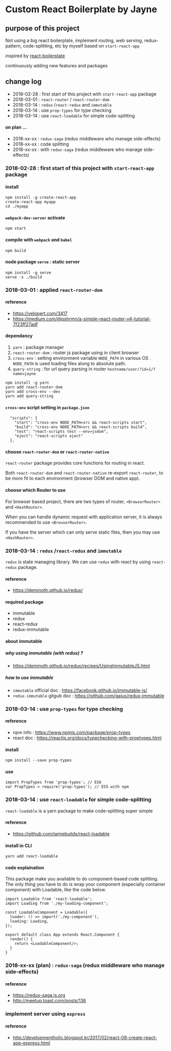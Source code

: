 # Custom React Boilerplate by Jayne 
## purpose of this project
Not using a big react boilerplate, implement routing, web serving, redux-pattern, code-splitting, etc by myself based on `start-react-app`

inspired by [react-boilerplate](https://github.com/react-boilerplate/react-boilerplate)

continuously adding new features and packages 
## change log

- 2018-02-28 : first start of this project with `start-react-app` package
- 2018-03-01 :  `react-router` / `react-router-dom`
- 2018-03-14 : `redux` /`react-redux`  and `immutable`
- 2018-03-14 : use `prop-types` for type checking  
- 2018-03-14 : use `react-loadable` for simple code-splitting


#### on plan ... 
- 2018-xx-xx :  `redux-saga` (redux middleware who manage side-effects)
- 2018-xx-xx : code splitting 
- 2018-xx-xx : with `redux-saga` (redux middleware who manage side-effects)

 
### 2018-02-28 : first start of this project with `start-react-app` package

#### install 
```$xslt
npm install -g create-react-app
create-react-app myapp 
cd ./myapp
```
#### `webpack-dev-server` activate
```$xslt
npm start
```
#### compile with `webpack` and `babel` 
```
npm build 
```
#### node package `serve` : static server
```$xslt
npm install -g serve
serve -s ./build
```

### 2018-03-01 : applied `react-router-dom`
#### reference
- https://velopert.com/3417
- https://medium.com/@pshrmn/a-simple-react-router-v4-tutorial-7f23ff27adf
#### dependancy
1. `yarn` : package manager
2. `react-router-dom` : router js package using in client browser
3. `cross-env` : setting environment variable `NODE_PATH` in various OS . `NODE_PATH` is used loading files along to absolute path.
4. `query-string` : for url query parsing in router `hostname/user/?id=1/?name=jayne`
```$xslt
npm install -g yarn
yarn add react-router-dom
yarn add cross-env --dev
yarn add query-string
``` 
#### `cross-env` script setting in `package.json`
```$xslt
  "scripts": {
    "start": "cross-env NODE_PATH=src && react-scripts start",
    "build": "cross-env NODE_PATH=src && react-scripts build",
    "test": "react-scripts test --env=jsdom",
    "eject": "react-scripts eject"
  },
```


#### choose `react-router-dom` or `react-router-native`
`react-router` package provides core functions for routing in react. 

Both `react-router-dom` and `react-router-native` re-export `react-router`, to be more fit to each environment (browser DOM and native app).

#### choose which Router to use
For browser based project, there are two types of router, `<BrowserRouter>` and `<HashRouter>`.

When you can handle dynamic request with application server, it is always recommended to use `<BrouserRouter>`.

If you have the server which can only serve static files, then you may use `<HashRouter>`.


### 2018-03-14  : `redux` /`react-redux`  and `immutable`  

`redux` is state managing library. We can use  `redux` with react by using `react-redux` package.

#### reference
- https://deminoth.github.io/redux/

#### required package
- immutable
- redux
- react-redux 
- redux-immutable
#### about immutable
##### why using immutable (with redux) ? 
- https://deminoth.github.io/redux/recipes/UsingImmutableJS.html

##### how to use immutable
- `immutable` official doc : https://facebook.github.io/immutable-js/ 
- `redux-immutable` gitgub doc : https://github.com/gajus/redux-immutable


### 2018-03-14 : use `prop-types` for type checking

#### reference
- npm info : https://www.npmjs.com/package/prop-types 
- react doc : https://reactjs.org/docs/typechecking-with-proptypes.html

#### install 
```angular2html
npm install --save prop-types 
```
#### use 
```angular2html
import PropTypes from 'prop-types'; // ES6
var PropTypes = require('prop-types'); // ES5 with npm
```

### 2018-03-14 : use `react-loadable` for simple code-splitting

`react-loadable` is a yarn package to make code-splitting super simple 

#### reference
- https://github.com/jamiebuilds/react-loadable

#### install in CLI
```angular2html
yarn add react-loadable
```

#### code explaination
This package make you available to do component-based code splitting.
The only thing you have to do is wrap your component (especially container component) with Loadable, like the code below.  

```angular2html
import Loadable from 'react-loadable';
import Loading from './my-loading-component';

const LoadableComponent = Loadable({
  loader: () => import('./my-component'),
  loading: Loading,
});

export default class App extends React.Component {
  render() {
    return <LoadableComponent/>;
  }
}
```



### 2018-xx-xx (plan) :  `redux-saga` (redux middleware who manage side-effects)

#### reference
- https://redux-saga.js.org
- http://meetup.toast.com/posts/136


### implement server using `express`

#### reference 
- http://developmentholic.blogspot.kr/2017/02/react-08-create-react-app-express.html
